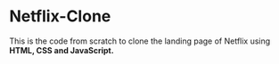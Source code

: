 # Netflix-Clone
This is the code from scratch to clone the landing page of Netflix using **HTML, CSS and JavaScript.**